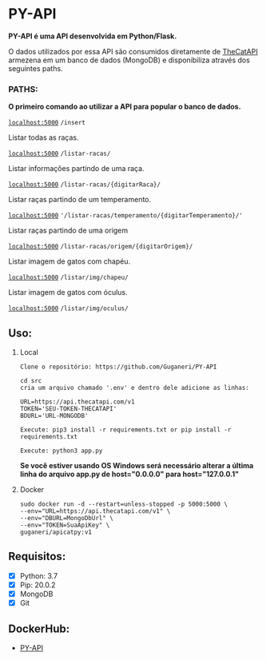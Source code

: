 # PY-API 

**PY-API é uma API desenvolvida em Python/Flask.**

O dados utilizados por essa API são consumidos diretamente de [TheCatAPI](https://thecatapi.com/) armezena em um banco de dados (MongoDB) e disponibiliza através dos seguintes paths.

### PATHS:

**O primeiro comando ao utilizar a API para popular o banco de dados.**  

[`localhost:5000`](http://localhost:5000) `/insert`


Listar todas as raças.

[`localhost:5000`](http://localhost:5000) `/listar-racas/` 

Listar informações partindo de uma raça.

[`localhost:5000`](http://localhost:5000) `/listar-racas/{digitarRaca}/`

Listar raças partindo de um temperamento.

[`localhost:5000`](http://localhost:5000) `'/listar-racas/temperamento/{digitarTemperamento}/'`

Listar raças partindo de uma origem

[`localhost:5000`](http://localhost:5000) `/listar-racas/origem/{digitarOrigem}/`

Listar imagem de gatos com chapéu.

[`localhost:5000`](http://localhost:5000) `/listar/img/chapeu/`

Listar imagem de gatos com óculus.

[`localhost:5000`](http://localhost:5000) `/listar/img/oculus/`

## Uso:

1. Local

    ``` 
    Clone o repositório: https://github.com/Guganeri/PY-API
    ```

    ``` 
    cd src
    cria um arquivo chamado '.env' e dentro dele adicione as linhas: 

    URL=https://api.thecatapi.com/v1
    TOKEN='SEU-TOKEN-THECATAPI'
    BDURL='URL-MONGODB'
    ```

    ```
    Execute: pip3 install -r requirements.txt or pip install -r requirements.txt
    ```

    ```
    Execute: python3 app.py
    ```

    **Se você estiver usando OS Windows será necessário alterar a última linha do arquivo app.py de host="0.0.0.0" para host="127.0.0.1"**


2. Docker

    ```
    sudo docker run -d --restart=unless-stopped -p 5000:5000 \
    --env="URL=https://api.thecatapi.com/v1" \
    --env="DBURL=MongoDbUrl" \
    --env="TOKEN=SuaApiKey" \
    guganeri/apicatpy:v1
    ```
## Requisitos:

- [x] Python: 3.7
- [x] Pip: 20.0.2
- [x] MongoDB
- [x] Git

## DockerHub:

- [PY-API](https://hub.docker.com/repository/docker/guganeri/apicatpy)